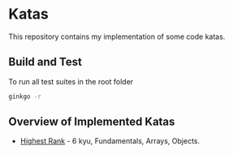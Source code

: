 # Katas

This repository contains my implementation of some code katas.

## Build and Test

To run all test suites in the root folder

```bash
ginkgo -r
```

## Overview of Implemented Katas

* [Highest Rank](highest_rank) - 6 kyu, Fundamentals, Arrays, Objects.
